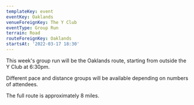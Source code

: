 ```yaml
---
templateKey: event
eventKey: Oaklands
venueForeignKey: The Y Club
eventType: Group Run
terrain: Road
routeForeignKey: Oaklands
startsAt: '2022-03-17 18:30'
---
```

This week's group run will be the Oaklands route,
starting from outside the Y Club at 6:30pm.

Different pace and distance groups will be available depending on 
numbers of attendees.

The full route is approximately 8 miles.
